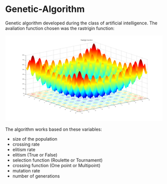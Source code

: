 # Genetic-Algorithm
Genetic algorithm developed during the class of artificial intelligence.
The avaliation function chosen was the rastrigin function:

![rastringin function](https://github.com/rafaelviniciusoliveira/Genetic-Algorithm/blob/main/Rastrigin_function.png)

The algorithm works based on these variables:
* size of the population
* crossing rate
* elitism rate
* elitism (True or False)
* selection function (Roulette or Tournament)
* crossing function (One point or Multipoint)
* mutation rate
* number of generations

